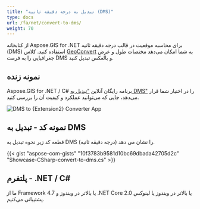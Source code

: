 ```yaml
---
title: "تبدیل به درجه دقیقه ثانیه (DMS)"
type: docs
url: /fa/net/convert-to-dms/
weight: 70
---
```


از کتابخانه Aspose.GIS for .NET برای محاسبه موقعیت در قالب درجه دقیقه ثانیه (DMS) استفاده کنید. کلاس [GeoConvert](https://reference.aspose.com/gis/net/aspose.gis/geoconvert) به شما امکان می‌دهد مختصات طول و عرض جغرافیایی را به فرمت DMS و بالعکس تبدیل کنید.

## **نمونه زنده**

Aspose.GIS for .NET / C# برنامه رایگان آنلاین ["تبدیل به DMS"](https://products.aspose.app/gis/coordinates/convert-to-dms) را در اختیار شما قرار می‌دهد، جایی که می‌توانید عملکرد و کیفیت آن را بررسی کنید.

![DMS to {Extension2} Converter App](coordinates.png)

## **نمونه کد - تبدیل به DMS**

قطعه کد زیر نحوه تبدیل به DMS (درجه دقیقه ثانیه) را نشان می دهد.

{{< gist "aspose-com-gists" "10f3783b9581d10bc69dbada42705d2c" "Showcase-CSharp-convert-to-dms.cs" >}}

## **پلتفرم - .NET / C#**

ما از Framework 4.7 یا بالاتر در ویندوز و .NET Core 2.0 یا بالاتر در ویندوز یا لینوکس پشتیبانی می‌کنیم.
